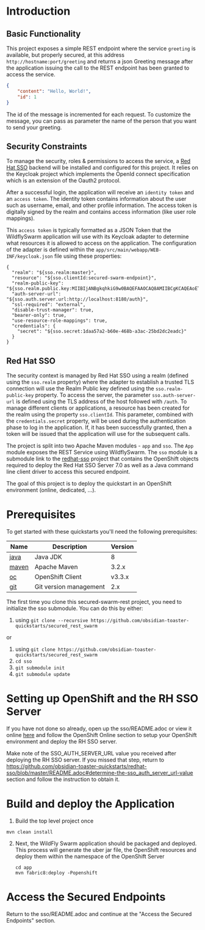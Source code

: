 # Introduction

## Basic Functionality

This project exposes a simple REST endpoint where the service `greeting` is available, but properly secured, at this address `http://hostname:port/greeting`
and returns a json Greeting message after the application issuing the call to the REST endpoint has been granted to access the service.

```json
{
    "content": "Hello, World!",
    "id": 1
}
```

The id of the message is incremented for each request. To customize the message, you can pass as parameter the name of the person that you want to send your greeting.

## Security Constraints

To manage the security, roles & permissions to access the service, a [Red Hat SSO](https://access.redhat.com/documentation/en/red-hat-single-sign-on/7.0/securing-applications-and-services-guide/securing-applications-and-services-guide) backend will be installed and configured for this project.
It relies on the Keycloak project which implements the OpenId connect specification which is an extension of the Oauth2 protocol.

After a successful login, the application will receive an `identity token` and an `access token`.
The identity token contains information about the user such as username, email, and other profile information.
The access token is digitally signed by the realm and contains access information (like user role mappings).

This `access token` is typically formatted as a JSON Token that the WildflySwarm application will use with its Keycloak adapter to determine what resources it is allowed to access on the application.
The configuration of the adapter is defined within the `app/src/main/webapp/WEB-INF/keycloak.json` file using these properties:

```
{
  "realm": "${sso.realm:master}",
  "resource": "${sso.clientId:secured-swarm-endpoint}",
  "realm-public-key": "${sso.realm.public.key:MIIBIjANBgkqhkiG9w0BAQEFAAOCAQ8AMIIBCgKCAQEAoETnPmN55xBJjRzN/cs30OzJ9olkteLVNRjzdTxFOyRtS2ovDfzdhhO9XzUcTMbIsCOAZtSt8K+6yvBXypOSYvI75EUdypmkcK1KoptqY5KEBQ1KwhWuP7IWQ0fshUwD6jI1QWDfGxfM/h34FvEn/0tJ71xN2P8TI2YanwuDZgosdobx/PAvlGREBGuk4BgmexTOkAdnFxIUQcCkiEZ2C41uCrxiS4CEe5OX91aK9HKZV4ZJX6vnqMHmdDnsMdO+UFtxOBYZio+a1jP4W3d7J5fGeiOaXjQCOpivKnP2yU2DPdWmDMyVb67l8DRA+jh0OJFKZ5H2fNgE3II59vdsRwIDAQAB}",
  "auth-server-url": "${sso.auth.server.url:http://localhost:8180/auth}",
  "ssl-required": "external",
  "disable-trust-manager": true,
  "bearer-only": true,
  "use-resource-role-mappings": true,
  "credentials": {
    "secret": "${sso.secret:1daa57a2-b60e-468b-a3ac-25bd2dc2eadc}"
  }
}
```

## Red Hat SSO

The security context is managed by Red Hat SSO using a realm (defined using the `sso.realm` property) where the adapter to establish a trusted TLS connection will use the Realm Public key defined using the `sso.realm-public-key` property.
To access the server, the parameter `sso.auth-server-url` is defined using the TLS address of the host followed with `/auth`.
To manage different clients or applications, a resource has been created for the realm using the property `sso.clientId`.
This parameter, combined with the `credentials.secret` property, will be used during the authentication phase to log in the application.
If, it has been successfully granted, then a token will be issued that the application will use for the subsequent calls.

The project is split into two Apache Maven modules - `app` and `sso`.
The `App` module exposes the REST Service using WildflySwarm.
The `sso` module is a submodule link to the [redhat-sso](https://github.com/obsidian-toaster-quickstarts/redhat-sso) project
 that contains the OpenShift objects required to deploy the Red Hat SSO Server 7.0 as well as a Java command line client
 driver to access this secured endpoint.

The goal of this project is to deploy the quickstart in an OpenShift environment (online, dedicated, ...).

# Prerequisites

To get started with these quickstarts you'll need the following prerequisites:

Name | Description | Version
--- | --- | ---
[java][1] | Java JDK | 8
[maven][2] | Apache Maven | 3.2.x
[oc][3] | OpenShift Client | v3.3.x
[git][4] | Git version management | 2.x

[1]: http://www.oracle.com/technetwork/java/javase/downloads/
[2]: https://maven.apache.org/download.cgi?Preferred=ftp://mirror.reverse.net/pub/apache/
[3]: https://docs.openshift.com/enterprise/3.2/cli_reference/get_started_cli.html
[4]: https://git-scm.com/book/en/v2/Getting-Started-Installing-Git

The first time you clone this secured-swarm-rest project, you need to initialize the sso submodule. You can do this by
either:
  1. using `git clone --recursive https://github.com/obsidian-toaster-quickstarts/secured_rest_swarm`

or

  1. using `git clone https://github.com/obsidian-toaster-quickstarts/secured_rest_swarm`
  1. `cd sso`
  1. `git submodule init`
  1. `git submodule update`

# Setting up OpenShift and the RH SSO Server

If you have not done so already, open up the sso/README.adoc or view it online [here](https://github.com/obsidian-toaster-quickstarts/redhat-sso/blob/master/README.adoc)
and follow the OpenShift Online section to setup your OpenShift environment and deploy the RH SSO server.

Make note of the SSO_AUTH_SERVER_URL value you received after deploying the RH SSO server. If you missed that step, return
to https://github.com/obsidian-toaster-quickstarts/redhat-sso/blob/master/README.adoc#determine-the-sso_auth_server_url-value
section and follow the instruction to obtain it.

# Build and deploy the Application

1. Build the top level project once

  ```
  mvn clean install
  ```

2. Next, the WildFly Swarm application should be packaged and deployed. This process will generate the uber jar file, the OpenShift resources
   and deploy them within the namespace of the OpenShift Server

    ```
    cd app
    mvn fabric8:deploy -Popenshift
    ```
# Access the Secured Endpoints

Return to the sso/README.adoc and continue at the "Access the Secured Endpoints" section.
